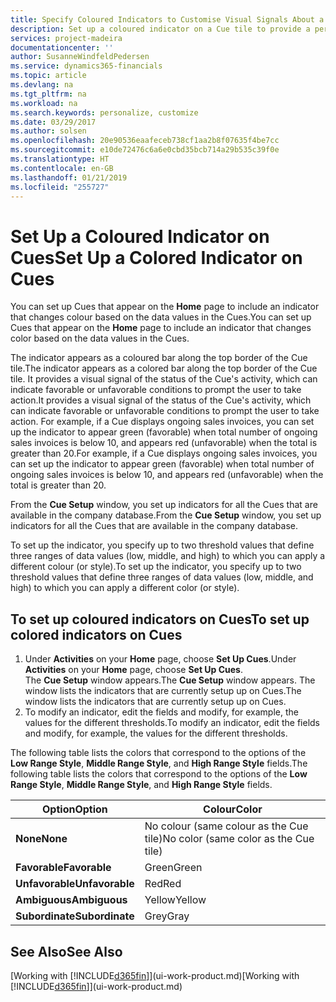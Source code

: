 ```yaml
---
title: Specify Coloured Indicators to Customise Visual Signals About a Cue's Activity | Microsoft Docs
description: Set up a coloured indicator on a Cue tile to provide a personalised visual signal of the Cue’s activity.
services: project-madeira
documentationcenter: ''
author: SusanneWindfeldPedersen
ms.service: dynamics365-financials
ms.topic: article
ms.devlang: na
ms.tgt_pltfrm: na
ms.workload: na
ms.search.keywords: personalize, customize
ms.date: 03/29/2017
ms.author: solsen
ms.openlocfilehash: 20e90536eaafeceb738cf1aa2b8f07635f4be7cc
ms.sourcegitcommit: e10de72476c6a6e0cbd35bcb714a29b535c39f0e
ms.translationtype: HT
ms.contentlocale: en-GB
ms.lasthandoff: 01/21/2019
ms.locfileid: "255727"
---
```

# <a name="set-up-a-colored-indicator-on-cues"></a><span data-ttu-id="a3ab8-103">Set Up a Coloured Indicator on Cues</span><span class="sxs-lookup"><span data-stu-id="a3ab8-103">Set Up a Colored Indicator on Cues</span></span>
<span data-ttu-id="a3ab8-104">You can set up Cues that appear on the **Home** page to include an indicator that changes colour based on the data values in the Cues.</span><span class="sxs-lookup"><span data-stu-id="a3ab8-104">You can set up Cues that appear on the **Home** page to include an indicator that changes color based on the data values in the Cues.</span></span>

<span data-ttu-id="a3ab8-105">The indicator appears as a coloured bar along the top border of the Cue tile.</span><span class="sxs-lookup"><span data-stu-id="a3ab8-105">The indicator appears as a colored bar along the top border of the Cue tile.</span></span> <span data-ttu-id="a3ab8-106">It provides a visual signal of the status of the Cue's activity, which can indicate favorable or unfavorable conditions to prompt the user to take action.</span><span class="sxs-lookup"><span data-stu-id="a3ab8-106">It provides a visual signal of the status of the Cue's activity, which can indicate favorable or unfavorable conditions to prompt the user to take action.</span></span> <span data-ttu-id="a3ab8-107">For example, if a Cue displays ongoing sales invoices, you can set up the indicator to appear green (favorable) when total number of ongoing sales invoices is below 10, and appears red (unfavorable) when the total is greater than 20.</span><span class="sxs-lookup"><span data-stu-id="a3ab8-107">For example, if a Cue displays ongoing sales invoices, you can set up the indicator to appear green (favorable) when total number of ongoing sales invoices is below 10, and appears red (unfavorable) when the total is greater than 20.</span></span>

<span data-ttu-id="a3ab8-108">From the **Cue Setup** window, you set up indicators for all the Cues that are available in the company database.</span><span class="sxs-lookup"><span data-stu-id="a3ab8-108">From the **Cue Setup** window, you set up indicators for all the Cues that are available in the company database.</span></span>

<span data-ttu-id="a3ab8-109">To set up the indicator, you specify up to two threshold values that define three ranges of data values (low, middle, and high) to which you can apply a different colour (or style).</span><span class="sxs-lookup"><span data-stu-id="a3ab8-109">To set up the indicator, you specify up to two threshold values that define three ranges of data values (low, middle, and high) to which you can apply a different color (or style).</span></span>

## <a name="to-set-up-colored-indicators-on-cues"></a><span data-ttu-id="a3ab8-110">To set up coloured indicators on Cues</span><span class="sxs-lookup"><span data-stu-id="a3ab8-110">To set up colored indicators on Cues</span></span>
1. <span data-ttu-id="a3ab8-111">Under **Activities** on your **Home** page, choose **Set Up Cues**.</span><span class="sxs-lookup"><span data-stu-id="a3ab8-111">Under **Activities** on your **Home** page, choose **Set Up Cues**.</span></span>  
   <span data-ttu-id="a3ab8-112">The **Cue Setup** window appears.</span><span class="sxs-lookup"><span data-stu-id="a3ab8-112">The **Cue Setup** window appears.</span></span> <span data-ttu-id="a3ab8-113">The window lists the indicators that are currently setup up on Cues.</span><span class="sxs-lookup"><span data-stu-id="a3ab8-113">The window lists the indicators that are currently setup up on Cues.</span></span>
2. <span data-ttu-id="a3ab8-114">To modify an indicator, edit the fields and modify, for example, the values for the different thresholds.</span><span class="sxs-lookup"><span data-stu-id="a3ab8-114">To modify an indicator, edit the fields and modify, for example, the values for the different thresholds.</span></span>  

<span data-ttu-id="a3ab8-115">The following table lists the colors that correspond to the options of the **Low Range Style**, **Middle Range Style**, and **High Range Style** fields.</span><span class="sxs-lookup"><span data-stu-id="a3ab8-115">The following table lists the colors that correspond to the options of the **Low Range Style**, **Middle Range Style**, and **High Range Style** fields.</span></span>

| <span data-ttu-id="a3ab8-116">Option</span><span class="sxs-lookup"><span data-stu-id="a3ab8-116">Option</span></span> | <span data-ttu-id="a3ab8-117">Colour</span><span class="sxs-lookup"><span data-stu-id="a3ab8-117">Color</span></span> |
| --- | --- |
| <span data-ttu-id="a3ab8-118">**None**</span><span class="sxs-lookup"><span data-stu-id="a3ab8-118">**None**</span></span> |<span data-ttu-id="a3ab8-119">No colour (same colour as the Cue tile)</span><span class="sxs-lookup"><span data-stu-id="a3ab8-119">No color (same color as the Cue tile)</span></span>|
| <span data-ttu-id="a3ab8-120">**Favorable**</span><span class="sxs-lookup"><span data-stu-id="a3ab8-120">**Favorable**</span></span> |<span data-ttu-id="a3ab8-121">Green</span><span class="sxs-lookup"><span data-stu-id="a3ab8-121">Green</span></span> |
| <span data-ttu-id="a3ab8-122">**Unfavorable**</span><span class="sxs-lookup"><span data-stu-id="a3ab8-122">**Unfavorable**</span></span> |<span data-ttu-id="a3ab8-123">Red</span><span class="sxs-lookup"><span data-stu-id="a3ab8-123">Red</span></span> |
| <span data-ttu-id="a3ab8-124">**Ambiguous**</span><span class="sxs-lookup"><span data-stu-id="a3ab8-124">**Ambiguous**</span></span> |<span data-ttu-id="a3ab8-125">Yellow</span><span class="sxs-lookup"><span data-stu-id="a3ab8-125">Yellow</span></span> |
| <span data-ttu-id="a3ab8-126">**Subordinate**</span><span class="sxs-lookup"><span data-stu-id="a3ab8-126">**Subordinate**</span></span> |<span data-ttu-id="a3ab8-127">Grey</span><span class="sxs-lookup"><span data-stu-id="a3ab8-127">Gray</span></span> |

## <a name="see-also"></a><span data-ttu-id="a3ab8-128">See Also</span><span class="sxs-lookup"><span data-stu-id="a3ab8-128">See Also</span></span>
<span data-ttu-id="a3ab8-129">[Working with [!INCLUDE[d365fin](includes/d365fin_md.md)]](ui-work-product.md)</span><span class="sxs-lookup"><span data-stu-id="a3ab8-129">[Working with [!INCLUDE[d365fin](includes/d365fin_md.md)]](ui-work-product.md)</span></span>
